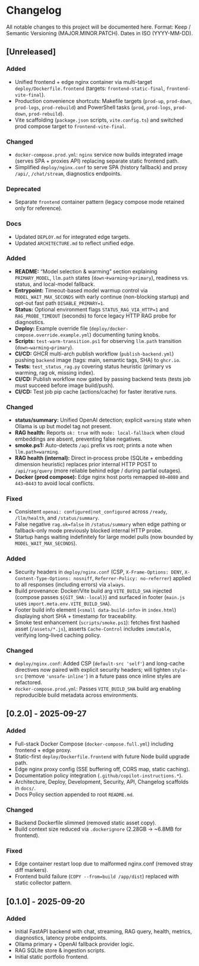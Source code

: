 # Changelog

All notable changes to this project will be documented here.
Format: Keep / Semantic Versioning (MAJOR.MINOR.PATCH). Dates in ISO (YYYY-MM-DD).

## [Unreleased]

### Added
- Unified frontend + edge nginx container via multi-target `deploy/Dockerfile.frontend` (targets: `frontend-static-final`, `frontend-vite-final`).
- Production convenience shortcuts: Makefile targets (`prod-up`, `prod-down`, `prod-logs`, `prod-rebuild`) and PowerShell tasks (`prod`, `prod-logs`, `prod-down`, `prod-rebuild`).
- Vite scaffolding (`package.json` scripts, `vite.config.ts`) and switched prod compose target to `frontend-vite-final`.

### Changed
- `docker-compose.prod.yml`: `nginx` service now builds integrated image (serves SPA + proxies API) replacing separate static frontend path.
- Simplified `deploy/nginx.conf` to serve SPA (history fallback) and proxy `/api/`, `/chat/stream`, diagnostics endpoints.

### Deprecated
- Separate `frontend` container pattern (legacy compose mode retained only for reference).

### Docs
- Updated `DEPLOY.md` for integrated edge targets.
- Updated `ARCHITECTURE.md` to reflect unified edge.

### Added
- **README:** “Model selection & warming” section explaining `PRIMARY_MODEL`, `llm.path` states (`down`→`warming`→`primary`), readiness vs. status, and local-model fallback.
- **Entrypoint:** Timeout-based model warmup control via `MODEL_WAIT_MAX_SECONDS` with early continue (non-blocking startup) and opt-out fast path `DISABLE_PRIMARY=1`.
- **Status:** Optional environment flags `STATUS_RAG_VIA_HTTP=1` and `RAG_PROBE_TIMEOUT` (seconds) to force legacy HTTP RAG probe for diagnostics.
- **Deploy:** Example override file (`deploy/docker-compose.override.example.yml`) documenting tuning knobs.
- **Scripts:** `test-warm-transition.ps1` for observing `llm.path` transition (`down→warming→primary`).
- **CI/CD:** GHCR multi-arch publish workflow (`publish-backend.yml`) pushing `backend` image (tags: main, semantic tags, SHA) to `ghcr.io`.
- **Tests:** `test_status_rag.py` covering status heuristic (primary vs warming, rag ok, missing index).
- **CI/CD:** Publish workflow now gated by passing backend tests (tests job must succeed before image build/push).
- **CI/CD:** Test job pip cache (actions/cache) for faster iterative runs.

### Changed
- **status/summary:** Unified OpenAI detection; explicit `warming` state when Ollama is up but model tag not present.
- **RAG health:** Reports `ok: true` with `mode: local-fallback` when cloud embeddings are absent, preventing false negatives.
- **smoke.ps1:** Auto-detects `/api` prefix vs root; prints a note when `llm.path=warming`.
- **RAG health (internal):** Direct in‑process probe (SQLite + embedding dimension heuristic) replaces prior internal HTTP POST to `/api/rag/query` (more reliable behind edge / during partial outages).
- **Docker (prod compose):** Edge nginx host ports remapped `80→8080` and `443→8443` to avoid local conflicts.

### Fixed
- Consistent `openai: configured|not_configured` across `/ready`, `/llm/health`, and `/status/summary`.
- False negative `rag.ok=false` in `/status/summary` when edge pathing or fallback-only mode previously blocked internal HTTP probe.
- Startup hangs waiting indefinitely for large model pulls (now bounded by `MODEL_WAIT_MAX_SECONDS`).

### Added
- Security headers in `deploy/nginx.conf` (CSP, `X-Frame-Options: DENY`, `X-Content-Type-Options: nosniff`, `Referrer-Policy: no-referrer`) applied to all responses (including errors) via `always`.
- Build provenance: Docker/Vite build arg `VITE_BUILD_SHA` injected (compose passes `${GIT_SHA:-local}`) and surfaced in footer (`main.js` uses `import.meta.env.VITE_BUILD_SHA`).
- Footer build info element (`<small data-build-info>` in `index.html`) displaying short SHA + timestamp for traceability.
- Smoke test enhancement (`scripts/smoke.ps1`): fetches first hashed asset (`/assets/*.js`), asserts `Cache-Control` includes `immutable`, verifying long-lived caching policy.

### Changed
- `deploy/nginx.conf`: Added CSP (`default-src 'self'`) and long-cache directives now paired with explicit security headers; will tighten `style-src` (remove `'unsafe-inline'`) in a future pass once inline styles are refactored.
- `docker-compose.prod.yml`: Passes `VITE_BUILD_SHA` build arg enabling reproducible build metadata across environments.

## [0.2.0] - 2025-09-27
### Added
- Full-stack Docker Compose (`docker-compose.full.yml`) including frontend + edge proxy.
- Static-first `deploy/Dockerfile.frontend` with future Node build upgrade path.
- Edge nginx proxy config (SSE buffering off, CORS map, static caching).
- Documentation policy integration (`.github/copilot-instructions.*`).
- Architecture, Deploy, Development, Security, API, Changelog scaffolds in `docs/`.
- Docs Policy section appended to root `README.md`.

### Changed
- Backend Dockerfile slimmed (removed static asset copy).
- Build context size reduced via `.dockerignore` (2.28GB → ~6.8MB for frontend).

### Fixed
- Edge container restart loop due to malformed nginx.conf (removed stray diff markers).
- Frontend build failure (`COPY --from=build /app/dist`) replaced with static collector pattern.

## [0.1.0] - 2025-09-20
### Added
- Initial FastAPI backend with chat, streaming, RAG query, health, metrics, diagnostics, latency probe endpoints.
- Ollama primary + OpenAI fallback provider logic.
- RAG SQLite store & ingestion scripts.
- Initial static portfolio frontend.

